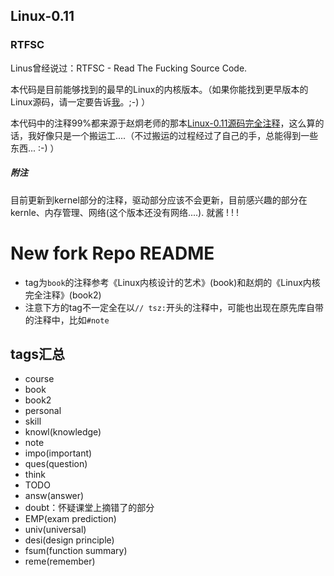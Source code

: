 ## Linux-0.11 ##
### RTFSC ###
Linus曾经说过：RTFSC - Read The Fucking Source Code.

本代码是目前能够找到的最早的Linux的内核版本。（如果你能找到更早版本的Linux源码，请一定要告诉[我](karottc@gmail.com)。;-) ）

本代码中的注释99%都来源于赵炯老师的那本[Linux-0.11源码完全注释](http://book.douban.com/subject/1231236/)，这么算的话，我好像只是一个搬运工....（不过搬运的过程经过了自己的手，总能得到一些东西... :-) ）

##### 附注 #####
目前更新到kernel部分的注释，驱动部分应该不会更新，目前感兴趣的部分在kernle、内存管理、网络(这个版本还没有网络....). 就酱 ! ! !

# New fork Repo README
- tag为`book`的注释参考《Linux内核设计的艺术》(book)和赵炯的《Linux内核完全注释》(book2)
- 注意下方的tag不一定全在以`// tsz:`开头的注释中，可能也出现在原先库自带的注释中，比如`#note`
## tags汇总
- course
- book
- book2
- personal
- skill
- knowl(knowledge)
- note
- impo(important)
- ques(question)
- think
- TODO
- answ(answer)
- doubt：怀疑课堂上摘错了的部分
- EMP(exam prediction)
- univ(universal)
- desi(design principle)
- fsum(function summary)
- reme(remember)